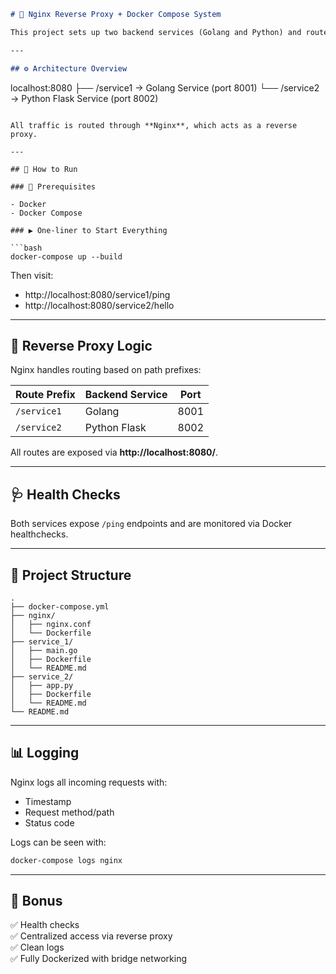 ```md
# 🔁 Nginx Reverse Proxy + Docker Compose System

This project sets up two backend services (Golang and Python) and routes them behind a single **Nginx reverse proxy**, all running via Docker Compose.

---

## ⚙️ Architecture Overview

```
localhost:8080
├── /service1 → Golang Service (port 8001)
└── /service2 → Python Flask Service (port 8002)
```

All traffic is routed through **Nginx**, which acts as a reverse proxy.

---

## 🐳 How to Run

### 🔧 Prerequisites

- Docker
- Docker Compose

### ▶️ One-liner to Start Everything

```bash
docker-compose up --build
```

Then visit:

- http://localhost:8080/service1/ping
- http://localhost:8080/service2/hello

---

## 🔀 Reverse Proxy Logic

Nginx handles routing based on path prefixes:

| Route Prefix  | Backend Service | Port  |
|---------------|------------------|-------|
| `/service1`   | Golang           | 8001  |
| `/service2`   | Python Flask     | 8002  |

All routes are exposed via **http://localhost:8080/**.

---

## 🩺 Health Checks

Both services expose `/ping` endpoints and are monitored via Docker healthchecks.

---

## 📁 Project Structure

```
.
├── docker-compose.yml
├── nginx/
│   ├── nginx.conf
│   └── Dockerfile
├── service_1/
│   ├── main.go
│   ├── Dockerfile
│   └── README.md
├── service_2/
│   ├── app.py
│   ├── Dockerfile
│   └── README.md
└── README.md
```

---

## 📊 Logging

Nginx logs all incoming requests with:

- Timestamp
- Request method/path
- Status code

Logs can be seen with:

```bash
docker-compose logs nginx
```

---

## 🌟 Bonus

✅ Health checks  
✅ Centralized access via reverse proxy  
✅ Clean logs  
✅ Fully Dockerized with bridge networking  
```